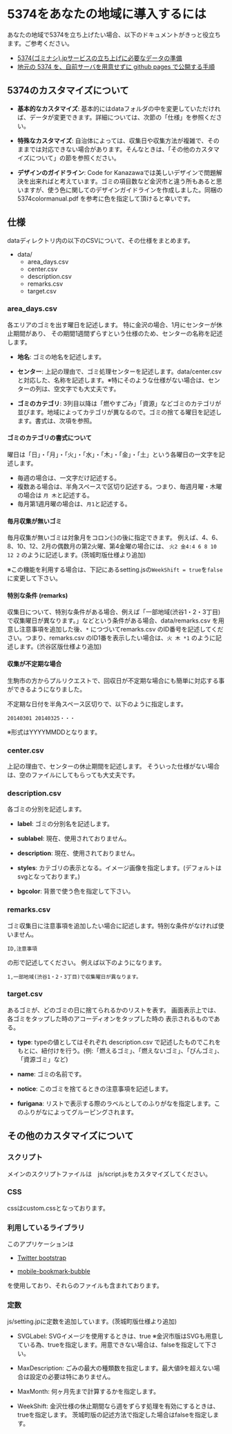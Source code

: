 # 5374をあなたの地域に導入するには

あなたの地域で5374を立ち上げたい場合、以下のドキュメントがきっと役立ちます。ご参考ください。

- [5374(ゴミナシ).jpサービスの立ち上げに必要なデータの準備](http://qiita.com/tosato3/items/e7a231e8190508e278fa)
- [地元の 5374 を、自前サーバを用意せずに github pages で公開する手順](http://qiita.com/kuboon/items/1b4f64a42ce5365fb1c7)


## 5374のカスタマイズについて

* **基本的なカスタマイズ**: 基本的にはdataフォルダの中を変更していただければ、データが変更できます。詳細については、次節の「仕様」を参照ください。

* **特殊なカスタマイズ**: 自治体によっては、収集日や収集方法が複雑で、そのままでは対応できない場合があります。そんなときは、「その他のカスタマイズについて」の節を参照ください。

* **デザインのガイドライン**: Code for Kanazawaでは美しいデザインで問題解決を出来ればと考えています。ゴミの項目数など金沢市と違う所もあると思いますが、使う色に関してのデザインガイドラインを作成しました。同梱の 5374colormanual.pdf を参考に色を指定して頂けると幸いです。


## 仕様

dataディレクトリ内の以下のCSVについて、その仕様をまとめます。

* data/
	* area_days.csv
	* center.csv
	* description.csv
	* remarks.csv
	* target.csv


### area_days.csv

各エリアのゴミを出す曜日を記述します。
特に金沢の場合、1月にセンターが休止期間があり、
その期間1週間ずらすという仕様のため、センターの名称を記述します。

* **地名**: ゴミの地名を記述します。

* **センター**: 上記の理由で、ゴミ処理センターを記述します。data/center.csvと対応した、名称を記述します。※特にそのような仕様がない場合は、センターの列は、空文字でも大丈夫です。

* **ゴミのカテゴリ**: 3列目以降は「燃やすごみ」「資源」などゴミのカテゴリが並びます。地域によってカテゴリが異なるので。ゴミの捨てる曜日を記述します。書式は、次項を参照。


#### ゴミのカテゴリの書式について

曜日は「日」・「月」・「火」・「水」・「木」・「金」・「土」という各曜日の一文字を記述します。

* 毎週の場合は、一文字だけ記述する。
* 複数ある場合は、半角スペースで区切り記述する。つまり、毎週月曜・木曜の場合は `月 木`と記述する。
* 毎月第1週月曜の場合は、`月1`と記述する。

#### 毎月収集が無いゴミ

毎月収集が無いゴミは対象月をコロン(:)の後に指定できます。 例えば、4、6、8、10、12、2月の偶数月の第2火曜、第4金曜の場合には、 `火2 金4:4 6 8 10 12 2` のように記述します。(茨城町版仕様より追加)

※この機能を利用する場合は、下記にあるsetting.jsの`WeekShift = true`を`false`に変更して下さい。

#### 特別な条件 (remarks)

収集日について、特別な条件がある場合、例えば「一部地域(渋谷1・2・3丁目)で収集曜日が異なります。」などという条件がある場合、data/remarks.csv を用意し注意事項を追加した後、`*` につづいてremarks.csv のID番号を記述してください。つまり、remarks.csv のID1番を表示したい場合は、`火 木 *1` のように記述します。(渋谷区版仕様より追加)

#### 収集が不定期な場合

生駒市の方からプルリクエストで、回収日が不定期な場合にも簡単に対応する事ができるようになりました。

不定期な日付を半角スペース区切りで、以下のように指定します。

	20140301 20140325・・・

※形式はYYYYMMDDとなります。


### center.csv

上記の理由で、センターの休止期間を記述します。
そういった仕様がない場合は、空のファイルにしてもらっても大丈夫です。


### description.csv

各ゴミの分別を記述します。

* **label**: ゴミの分別名を記述します。

* **sublabel**: 現在、使用されておりません。

* **description**: 現在、使用されておりません。

* **styles**: カテゴリの表示となる。イメージ画像を指定します。(デフォルトはsvgとなっております。)

* **bgcolor**: 背景で使う色を指定して下さい。


### remarks.csv

ゴミ収集日に注意事項を追加したい場合に記述します。特別な条件がなければ使いません。

```
ID,注意事項
```

の形で記述してください。
例えば以下のようになります。

```
1,一部地域(渋谷1・2・3丁目)で収集曜日が異なります。
```


### target.csv

あるゴミが、どのゴミの日に捨てられるかのリストを表す。
画面表示上では、各ゴミをタップした時のアコーディオンをタップした時の
表示されるものである。


* **type**: typeの値としてはそれぞれ description.csv で記述したものでこれをもとに、紐付けを行う。(例:「燃えるゴミ」、「燃えないゴミ」、「びんゴミ」、「資源ゴミ」など)

* **name**: ゴミの名前です。

* **notice**: このゴミを捨てるときの注意事項を記述します。

* **furigana**: リストで表示する際のラベルとしてのふりがなを指定します。このふりがなによってグルーピングされます。


## その他のカスタマイズについて

### スクリプト

メインのスクリプトファイルは　js/script.jsをカスタマイズしてください。

### CSS

cssはcustom.cssとなっております。

### 利用しているライブラリ

このアプリケーションは

- [Twitter bootstrap](http://getbootstrap.com/javascript/)

- [mobile-bookmark-bubble](https://code.google.com/p/mobile-bookmark-bubble/)

を使用しており、それらのファイルも含まれております。


### 定数

js/setting.jpに定数を追加しています。(茨城町版仕様より追加)

* SVGLabel: SVGイメージを使用するときは、true ※金沢市版はSVGも用意している為、trueを指定します。用意できない場合は、falseを指定して下さい。

* MaxDescription: ごみの最大の種類数を指定します。最大値9を超えない場合は設定の必要は特にありません。

* MaxMonth: 何ヶ月先まで計算するかを指定します。

* WeekShift: 金沢仕様の休止期間なら週をずらす処理を有効にするときは、trueを指定します。 茨城町版の記述方法で指定した場合はfalseを指定します。
